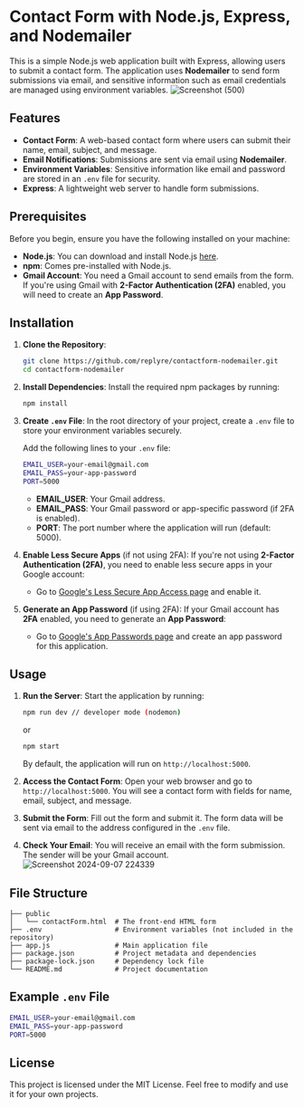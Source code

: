 # Contact Form with Node.js, Express, and Nodemailer

This is a simple Node.js web application built with Express, allowing users to submit a contact form. The application uses **Nodemailer** to send form submissions via email, and sensitive information such as email credentials are managed using environment variables.
   ![Screenshot (500)](https://github.com/user-attachments/assets/4c3cfcfe-ddf8-445c-b4c8-9d0f6a5d8478)
## Features
- **Contact Form**: A web-based contact form where users can submit their name, email, subject, and message.
- **Email Notifications**: Submissions are sent via email using **Nodemailer**.
- **Environment Variables**: Sensitive information like email and password are stored in an `.env` file for security.
- **Express**: A lightweight web server to handle form submissions.

## Prerequisites

Before you begin, ensure you have the following installed on your machine:

- **Node.js**: You can download and install Node.js [here](https://nodejs.org/).
- **npm**: Comes pre-installed with Node.js.
- **Gmail Account**: You need a Gmail account to send emails from the form. If you're using Gmail with **2-Factor Authentication (2FA)** enabled, you will need to create an **App Password**.

## Installation

1. **Clone the Repository**:
   ```bash
   git clone https://github.com/replyre/contactform-nodemailer.git
   cd contactform-nodemailer
   ```

2. **Install Dependencies**:
   Install the required npm packages by running:
   ```bash
   npm install
   ```

3. **Create `.env` File**:
   In the root directory of your project, create a `.env` file to store your environment variables securely.

   Add the following lines to your `.env` file:
   ```bash
   EMAIL_USER=your-email@gmail.com
   EMAIL_PASS=your-app-password
   PORT=5000
   ```

   - **EMAIL_USER**: Your Gmail address.
   - **EMAIL_PASS**: Your Gmail password or app-specific password (if 2FA is enabled).
   - **PORT**: The port number where the application will run (default: 5000).

4. **Enable Less Secure Apps** (if not using 2FA):
   If you're not using **2-Factor Authentication (2FA)**, you need to enable less secure apps in your Google account:
   - Go to [Google's Less Secure App Access page](https://myaccount.google.com/lesssecureapps) and enable it.

5. **Generate an App Password** (if using 2FA):
   If your Gmail account has **2FA** enabled, you need to generate an **App Password**:
   - Go to [Google's App Passwords page](https://myaccount.google.com/apppasswords) and create an app password for this application.

## Usage

1. **Run the Server**:
   Start the application by running:
   ```bash
   npm run dev // developer mode (nodemon)
   ```
   or
   ```bash
   npm start
   ```

   By default, the application will run on `http://localhost:5000`.

3. **Access the Contact Form**:
   Open your web browser and go to `http://localhost:5000`. You will see a contact form with fields for name, email, subject, and message.

4. **Submit the Form**:
   Fill out the form and submit it. The form data will be sent via email to the address configured in the `.env` file. 

5. **Check Your Email**:
   You will receive an email with the form submission. The sender will be your Gmail account.
   ![Screenshot 2024-09-07 224339](https://github.com/user-attachments/assets/6a97dc38-8863-4127-a8f2-32cf17a7b7f5)

## File Structure

```
├── public
│   └── contactForm.html  # The front-end HTML form
├── .env                  # Environment variables (not included in the repository)
├── app.js                # Main application file
├── package.json          # Project metadata and dependencies
├── package-lock.json     # Dependency lock file
└── README.md             # Project documentation
```

## Example `.env` File

```bash
EMAIL_USER=your-email@gmail.com
EMAIL_PASS=your-app-password
PORT=5000
```

## License

This project is licensed under the MIT License. Feel free to modify and use it for your own projects.

